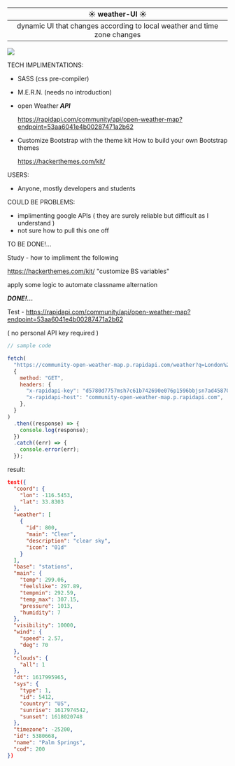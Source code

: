 # <center >


| <center>☀️ weather-UI ☀️
|-
| <center>dynamic UI that changes according to local weather and time zone changes

<img src="https://media2.giphy.com/media/k8aCl2VvSeBlRvL7Yf/giphy.gif?cid=5e214886936f38bc795d75080a46c7c1c0ce7bdc0f88320b&rid=giphy.gif&ct=g">

TECH IMPLIMENTATIONS:

- SASS (css pre-compiler)
- M.E.R.N. (needs no introduction)
- open Weather **_API_**

  <https://rapidapi.com/community/api/open-weather-map?endpoint=53aa6041e4b00287471a2b62>

- Customize Bootstrap with the theme kit
  How to build your own Bootstrap themes

  <https://hackerthemes.com/kit/>

USERS:

- Anyone, mostly developers and students

COULD BE PROBLEMS:

- implimenting google APIs ( they are surely reliable but difficult as I understand )
- not sure how to pull this one off

TO BE DONE!...

Study - how to impliment the following

<https://hackerthemes.com/kit/> "customize BS variables"

apply some logic to automate classname alternation

**_DONE!..._**

Test -
<https://rapidapi.com/community/api/open-weather-map?endpoint=53aa6041e4b00287471a2b62>

( no personal API key required )

```js
// sample code

fetch(
  "https://community-open-weather-map.p.rapidapi.com/weather?q=London%2Cuk&lat=0&lon=0&callback=test&id=2172797&lang=null&units=%22metric%22%20or%20%22imperial%22&mode=xml%2C%20html",
  {
    method: "GET",
    headers: {
      "x-rapidapi-key": "d5780d7757msh7c61b742690e076p1596bbjsn7ad45870345d",
      "x-rapidapi-host": "community-open-weather-map.p.rapidapi.com",
    },
  }
)
  .then((response) => {
    console.log(response);
  })
  .catch((err) => {
    console.error(err);
  });
```

result:

```json
test({
  "coord": {
    "lon": -116.5453,
    "lat": 33.8303
  },
  "weather": [
    {
      "id": 800,
      "main": "Clear",
      "description": "clear sky",
      "icon": "01d"
    }
  ],
  "base": "stations",
  "main": {
    "temp": 299.06,
    "feelslike": 297.89,
    "tempmin": 292.59,
    "temp_max": 307.15,
    "pressure": 1013,
    "humidity": 7
  },
  "visibility": 10000,
  "wind": {
    "speed": 2.57,
    "deg": 70
  },
  "clouds": {
    "all": 1
  },
  "dt": 1617995965,
  "sys": {
    "type": 1,
    "id": 5412,
    "country": "US",
    "sunrise": 1617974542,
    "sunset": 1618020748
  },
  "timezone": -25200,
  "id": 5380668,
  "name": "Palm Springs",
  "cod": 200
})
```
